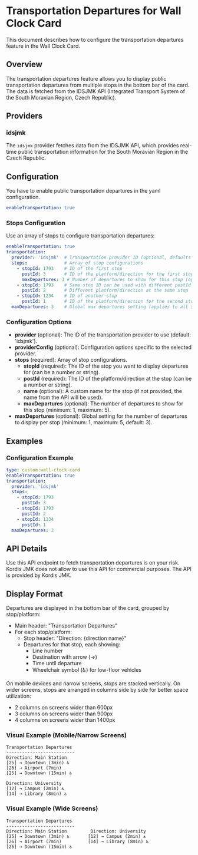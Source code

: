 # Transportation Departures for Wall Clock Card

This document describes how to configure the transportation departures feature in the Wall Clock Card.

## Overview

The transportation departures feature allows you to display public transportation departures from multiple stops in the bottom bar of the card. The data is fetched from the IDSJMK API (Integrated Transport System of the South Moravian Region, Czech Republic).

## Providers

### idsjmk

The `idsjmk` provider fetches data from the IDSJMK API, which provides real-time public transportation information for the South Moravian Region in the Czech Republic.

## Configuration

You have to enable public transportation departures in the yaml configuration. 
```yaml
enableTransportation: true
```

### Stops Configuration

Use an array of stops to configure transportation departures:

```yaml
enableTransportation: true
transportation:  
  provider: 'idsjmk'  # Transportation provider ID (optional, defaults to 'idsjmk')
  stops:              # Array of stop configurations
    - stopId: 1793    # ID of the first stop
      postId: 3       # ID of the platform/direction for the first stop
      maxDepartures: 3 # Number of departures to show for this stop (optional)
    - stopId: 1793    # Same stop ID can be used with different postId
      postId: 2       # Different platform/direction at the same stop
    - stopId: 1234    # ID of another stop
      postId: 1       # ID of the platform/direction for the second stop
  maxDepartures: 3    # Global max departures setting (applies to all stops if not specified at stop level)
```

### Configuration Options

- **provider** (optional): The ID of the transportation provider to use (default: 'idsjmk').
- **providerConfig** (optional): Configuration options specific to the selected provider.
- **stops** (required): Array of stop configurations.
  - **stopId** (required): The ID of the stop you want to display departures for (can be a number or string).
  - **postId** (required): The ID of the platform/direction at the stop (can be a number or string).
  - **name** (optional): A custom name for the stop (if not provided, the name from the API will be used).
  - **maxDepartures** (optional): The number of departures to show for this stop (minimum: 1, maximum: 5).
- **maxDepartures** (optional): Global setting for the number of departures to display per stop (minimum: 1, maximum: 5, default: 3).

## Examples

### Configuration Example

```yaml
type: custom:wall-clock-card
enableTransportation: true
transportation:
  provider: 'idsjmk'
  stops:
    - stopId: 1793
      postId: 3
    - stopId: 1793
      postId: 2
    - stopId: 1234
      postId: 1
  maxDepartures: 3
```

## API Details

Use this API endpoint to fetch transportation departures is on your risk. Kordis JMK does not allow to use this API for commercial purposes. The API is provided by Kordis JMK.

## Display Format

Departures are displayed in the bottom bar of the card, grouped by stop/platform:

- Main header: "Transportation Departures"
- For each stop/platform:
  - Stop header: "Direction: {direction name}"
  - Departures for that stop, each showing:
    - Line number
    - Destination with arrow (→)
    - Time until departure
    - Wheelchair symbol (♿) for low-floor vehicles

On mobile devices and narrow screens, stops are stacked vertically. On wider screens, stops are arranged in columns side by side for better space utilization:
- 2 columns on screens wider than 600px
- 3 columns on screens wider than 900px
- 4 columns on screens wider than 1400px

### Visual Example (Mobile/Narrow Screens)

```
Transportation Departures
--------------------------
Direction: Main Station
[25] → Downtown (3min) ♿
[26] → Airport (7min)
[25] → Downtown (15min) ♿

Direction: University
[12] → Campus (2min) ♿
[14] → Library (8min) ♿
```

### Visual Example (Wide Screens)

```
Transportation Departures
--------------------------
Direction: Main Station         Direction: University
[25] → Downtown (3min) ♿       [12] → Campus (2min) ♿
[26] → Airport (7min)          [14] → Library (8min) ♿
[25] → Downtown (15min) ♿
```
